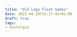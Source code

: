 ```yaml
---
title: "Old Lego Flash Games"
date: 2022-04-20T15:17:41+01:00
draft: true
tags:
- nostalgia
---
```


